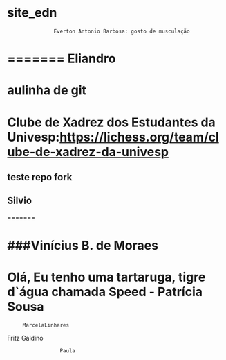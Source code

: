 # site_edn























                   Everton Antonio Barbosa: gosto de musculação
=======
Eliandro
=======
aulinha de git
=======
Clube de Xadrez dos Estudantes da Univesp:https://lichess.org/team/clube-de-xadrez-da-univesp 
=======
## teste repo fork
## Silvio
=======


###Vinícius B. de Moraes
=======


Olá, Eu tenho uma tartaruga, tigre d`água chamada Speed  -  Patrícia Sousa
=======







   







         MarcelaLinhares






Fritz Galdino


























                     Paula 

